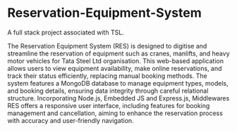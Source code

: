 # Reservation-Equipment-System
A full stack project associated with TSL.

The Reservation Equipment System (RES) is designed to digitise and streamline the reservation of equipment such as cranes, manlifts, and heavy motor vehicles for Tata Steel Ltd organisation. This web-based application allows users to view equipment availability, make online reservations, and track their status efficiently, replacing manual booking methods. The system features a MongoDB database to manage equipment types, models, and booking details, ensuring data integrity through careful relational structure. Incorporating Node.js, Embedded JS and Express.js, Middlewares RES offers a responsive user interface, including features for booking management and cancellation, aiming to enhance the reservation process with accuracy and user-friendly navigation.

